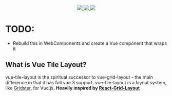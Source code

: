 <p align="center">
    <a href="https://www.npmjs.com/package/vue-tile-layout">
        <img src="https://img.shields.io/npm/v/vue-tile-layout.svg"/> 
        <img src="https://img.shields.io/npm/dm/vue-tile-layout.svg"/>
    </a> 
    <a href="https://github.com/mikesglitch/vue-tile-layout/releases">
        <img src="https://img.shields.io/github/size/mikesglitch/vue-tile-layout/dist/vue-tile-layout.umd.js"/>
    </a>
</p>


# TODO:
- Rebuild this in WebComponents and create a Vue component that wraps it

## What is Vue Tile Layout?

vue-tile-layout is the spiritual successor to vue-grid-layout - the main difference in that it has full vue 3 support.  vue-tile-layout is a layout system, like [Gridster](http://dsmorse.github.io/gridster.js/), for Vue.js. **Heavily inspired by [React-Grid-Layout](https://github.com/STRML/react-grid-layout)**

<!-- # How to contribute
- Create a PR
- Tag @MikesGlitch 
- If approved @MikesGlitch will create the npm package and publish -->
